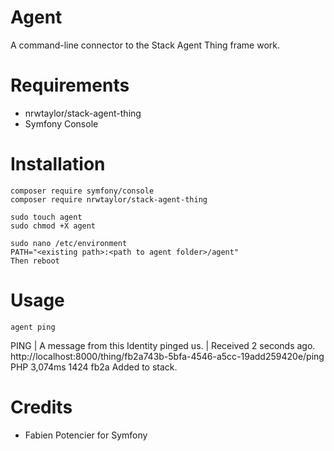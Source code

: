 Agent
=====

A command-line connector to the Stack Agent Thing frame work.

Requirements
============

* nrwtaylor/stack-agent-thing
* Symfony Console

Installation
============

    composer require symfony/console
    composer require nrwtaylor/stack-agent-thing

    sudo touch agent
    sudo chmod +X agent

    sudo nano /etc/environment
    PATH="<existing path>:<path to agent folder>/agent"
    Then reboot


Usage
=====

    agent ping

PING | A message from this Identity pinged us. | Received 2 seconds ago. http://localhost:8000/thing/fb2a743b-5bfa-4546-a5cc-19add259420e/ping
PHP 3,074ms
1424 fb2a Added to stack.


Credits
=======

* Fabien Potencier for Symfony
